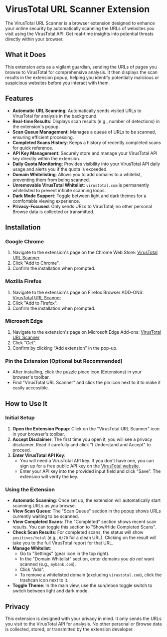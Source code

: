 # VirusTotal URL Scanner Extension

The VirusTotal URL Scanner is a browser extension designed to enhance your online security by automatically scanning the URLs of websites you visit using the VirusTotal API. Get real-time insights into potential threats directly within your browser.

## What it Does

This extension acts as a vigilant guardian, sending the URLs of pages you browse to VirusTotal for comprehensive analysis. It then displays the scan results in the extension popup, helping you identify potentially malicious or suspicious websites before you interact with them.

## Features

* **Automatic URL Scanning**: Automatically sends visited URLs to VirusTotal for analysis in the background.
* **Real-time Results**: Displays scan results (e.g., number of detections) in the extension's popup.
* **Scan Queue Management**: Manages a queue of URLs to be scanned, ensuring efficient processing.
* **Completed Scans History**: Keeps a history of recently completed scans for quick reference.
* **API Key Management**: Securely store and manage your VirusTotal API key directly within the extension.
* **Daily Quota Monitoring**: Provides visibility into your VirusTotal API daily usage and alerts you if the quota is exceeded.
* **Domain Whitelisting**: Allows you to add domains to a whitelist, preventing them from being scanned.
* **Unremovable VirusTotal Whitelist**: `virustotal.com` is permanently whitelisted to prevent infinite scanning loops.
* **Dark Mode Support**: Toggle between light and dark themes for a comfortable viewing experience.
* **Privacy-Focused**: Only sends URLs to VirusTotal; no other personal Browse data is collected or transmitted.

## Installation

### Google Chrome

1. Navigate to the extension's page on the Chrome Web Store: [VirusTotal URL Scanner](https://chromewebstore.google.com/detail/virustotal-url-scanner/glhjgodpcooejchnadnlhifaeokhfncc)
2. Click "Add to Chrome".
3. Confirm the installation when prompted.

### Mozilla Firefox

1. Navigate to the extension's page on Firefox Browser ADD-ONS: [VirusTotal URL Scanner](https://addons.mozilla.org/en-GB/firefox/addon/virustotal-url-scanner/)
2. Click "Add to Firefox".
3. Confirm the installation when prompted.

### Microsoft Edge

1. Navigate to the extension's page on Microsoft Edge Add-ons: [VirusTotal URL Scanner](https://microsoftedge.microsoft.com/addons/detail/virustotal-url-scanner/njefmmbmkcaebiimddldgleakfmcgmbe)
2. Click "Get".
3. Confirm by clicking "Add extension" in the pop-up.

### Pin the Extension (Optional but Recommended)

* After installing, click the puzzle piece icon (Extensions) in your browser's toolbar.
* Find "VirusTotal URL Scanner" and click the pin icon next to it to make it easily accessible.

## How to Use It

### Initial Setup

1. **Open the Extension Popup**: Click on the "VirusTotal URL Scanner" icon in your browser's toolbar.
2. **Accept Disclaimer**: The first time you open it, you will see a privacy disclaimer. Read it carefully and click "I Understand and Accept" to proceed.
3. **Enter VirusTotal API Key**:
    * You will need a VirusTotal API key. If you don't have one, you can sign up for a free public API key on the [VirusTotal website](https://www.virustotal.com/gui/join-us).
    * Enter your API key into the provided input field and click "Save". The extension will verify the key.

### Using the Extension

* **Automatic Scanning**: Once set up, the extension will automatically start scanning URLs as you browse.
* **View Scan Queue**: The "Scan Queue" section in the popup shows URLs currently waiting to be scanned.
* **View Completed Scans**: The "Completed" section shows recent scan results. You can toggle this section to "Show/Hide Completed Scans".
* **Check Scan Results**: For completed scans, the status will show `positives/total` (e.g., `0/70` for a clean URL). Clicking on the result will take you to the full VirusTotal report for that URL.
* **Manage Whitelist**:
  * Go to "Settings" (gear icon in the top right).
  * In the "Domain Whitelist" section, enter domains you *do not* want scanned (e.g., `mybank.com`).
  * Click "Add".
  * To remove a whitelisted domain (excluding `virustotal.com`), click the trashcan icon next to it.
* **Toggle Theme**: In the main view, use the sun/moon toggle switch to switch between light and dark mode.

## Privacy

This extension is designed with your privacy in mind. It only sends the URLs you visit to the VirusTotal API for analysis. No other personal or Browse data is collected, stored, or transmitted by the extension developer.
